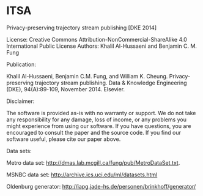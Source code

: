 # ITSA
Privacy-preserving trajectory stream publishing [DKE 2014]

License: Creative Commons Attribution-NonCommercial-ShareAlike 4.0 International Public License
Authors: Khalil Al-Hussaeni and Benjamin C. M. Fung 

Publication:

Khalil Al-Hussaeni, Benjamin C.M. Fung, and William K. Cheung. Privacy-preserving trajectory stream publishing. Data & Knowledge Engineering (DKE), 94(A):89-109, November 2014. Elsevier.

Disclaimer:

The software is provided as-is with no warranty or support. We do not take 
any responsibility for any damage, loss of income, or any problems you might 
experience from using our software. If you have questions, you are encouraged 
to consult the paper and the source code. If you find our software useful, 
please cite our paper above.

Data sets:

Metro data set: 
http://dmas.lab.mcgill.ca/fung/pub/MetroDataSet.txt.

MSNBC data set:
http://archive.ics.uci.edu/ml/datasets.html

Oldenburg generator:
http://iapg.jade-hs.de/personen/brinkhoff/generator/
